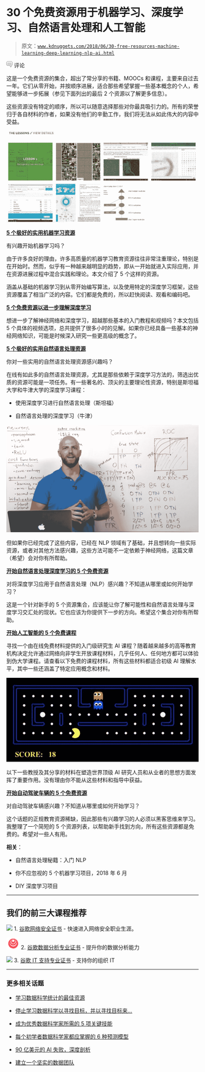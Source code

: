 # 30 个免费资源用于机器学习、深度学习、自然语言处理和人工智能

> 原文：[`www.kdnuggets.com/2018/06/30-free-resources-machine-learning-deep-learning-nlp-ai.html`](https://www.kdnuggets.com/2018/06/30-free-resources-machine-learning-deep-learning-nlp-ai.html)

![c](img/3d9c022da2d331bb56691a9617b91b90.png) 评论

这是一个免费资源的集合，超出了常分享的书籍、MOOCs 和课程，主要来自过去一年。它们从零开始，并按顺序进展，适合那些希望掌握一些基本概念的个人，希望能够进一步拓展（参见下面列出的最后 2 个资源以了解更多信息）。

这些资源没有特定的顺序，所以可以随意选择那些对你最具吸引力的。所有的荣誉归于各自材料的作者，如果没有他们的辛勤工作，我们将无法从如此伟大的内容中受益。

![Image](img/1aa8a1ab63f70253c726e741435d7004.png)

**[5 个极好的实用机器学习资源](https://www.kdnuggets.com/2018/02/5-fantastic-practical-machine-learning-resources.html)**

有兴趣开始机器学习吗？

由于许多良好的理由，许多高质量的机器学习教育资源往往非常注重理论，特别是在开始时。然而，似乎有一种越来越明显的趋势，即从一开始就进入实际应用，并在资源进展过程中混合实践和理论。本文介绍了 5 个这样的资源。

涵盖从基础的机器学习到从零开始编写算法，以及使用特定的深度学习框架，这些资源覆盖了相当广泛的内容。它们都是免费的，所以赶快阅读、观看和编码吧。

****[5 个免费资源以进一步理解深度学习](https://www.kdnuggets.com/2017/10/5-free-resources-furthering-understanding-deep-learning.html)****

想进一步了解神经网络和深度学习，超越那些基本的入门教程和视频吗？本文包括 5 个具体的视频选项，总共提供了很多小时的见解。如果你已经具备一些基本的神经网络知识，可能是时候深入研究一些更高级的概念了。

**[5 个极好的实用自然语言处理资源](https://www.kdnuggets.com/2018/02/5-fantastic-practical-natural-language-processing-resources.html)**

你对一些实用的自然语言处理资源感兴趣吗？

在线有如此多的自然语言处理资源，尤其是那些依赖于深度学习方法的，筛选出优质的资源可能是一项任务。有一些著名的、顶尖的主要理论性资源，特别是斯坦福大学和牛津大学的深度学习课程：

+   使用深度学习进行自然语言处理（斯坦福）

+   自然语言处理的深度学习（牛津）

![图片](img/5b9801d7cb6b72756e0e8e17ec335bf1.png)

但如果你已经完成了这些内容，已经在 NLP 领域有了基础，并且想转向一些实际资源，或者对其他方法感兴趣，这些方法可能不一定依赖于神经网络，这篇文章（希望）会对你有所帮助。

**[开始自然语言处理深度学习的 5 个免费资源](https://www.kdnuggets.com/2017/07/5-free-resources-getting-started-deep-learning-nlp.html)**

对将深度学习应用于自然语言处理（NLP）感兴趣？不知道从哪里或如何开始学习？

这是一个针对新手的 5 个资源集合，应该能让你了解可能性和自然语言处理与深度学习交汇处的现状。它也应该为你提供下一步的方向。希望这个集合对你有所帮助。

**[开始人工智能的 5 个免费课程](https://www.kdnuggets.com/2017/02/5-free-courses-getting-started-artificial-intelligence.html)**

寻找一个由在线免费材料提供的入门级研究生 AI 课程？随着越来越多的高等教育机构决定允许通过网络向非学生开放课程材料，几乎任何人、任何地方都可以体验到伪大学课程。请查看以下免费的课程材料，所有这些材料都适合初级 AI 理解水平，其中一些还涵盖了特定应用概念和材料。

![图片](img/7012cfbcd10b570423129ce6be05e7a2.png)

以下一些教授及其分享的材料在塑造世界顶级 AI 研究人员和从业者的思想方面发挥了重要作用。没有理由你不能从这些材料和指导中获益。

**[开始自动驾驶车辆的 5 个免费资源](https://www.kdnuggets.com/2017/07/5-free-resources-getting-started-self-driving-vehicles.html)**

对自动驾驶车辆感兴趣？不知道从哪里或如何开始学习？

这个话题的正规教育资源稀缺，因此那些有兴趣学习的人必须以黑客思维来学习。我整理了一个简短的 5 个资源列表，以帮助新手找到方向，所有这些资源都是免费的。希望对一些人有用。

**相关**：

+   自然语言处理秘籍：入门 NLP

+   你不应忽视的 5 个机器学习项目，2018 年 6 月

+   DIY 深度学习项目

* * *

## 我们的前三大课程推荐

![](img/0244c01ba9267c002ef39d4907e0b8fb.png) 1\. [谷歌网络安全证书](https://www.kdnuggets.com/google-cybersecurity) - 快速进入网络安全职业生涯。

![](img/e225c49c3c91745821c8c0368bf04711.png) 2\. [谷歌数据分析专业证书](https://www.kdnuggets.com/google-data-analytics) - 提升你的数据分析能力

![](img/0244c01ba9267c002ef39d4907e0b8fb.png) 3\. [谷歌 IT 支持专业证书](https://www.kdnuggets.com/google-itsupport) - 支持你的组织 IT

* * *

### 更多相关话题

+   [学习数据科学统计的最佳资源](https://www.kdnuggets.com/2021/12/springboard-top-resources-learn-data-science-statistics.html)

+   [停止学习数据科学以寻找目标，并以寻找目标来…](https://www.kdnuggets.com/2021/12/stop-learning-data-science-find-purpose.html)

+   [成为优秀数据科学家所需的 5 项关键技能](https://www.kdnuggets.com/2021/12/5-key-skills-needed-become-great-data-scientist.html)

+   [每个初学者数据科学家都应掌握的 6 种预测模型](https://www.kdnuggets.com/2021/12/6-predictive-models-every-beginner-data-scientist-master.html)

+   [90 亿美元的 AI 失败，深度剖析](https://www.kdnuggets.com/2021/12/9b-ai-failure-examined.html)

+   [建立一个坚实的数据团队](https://www.kdnuggets.com/2021/12/build-solid-data-team.html)
